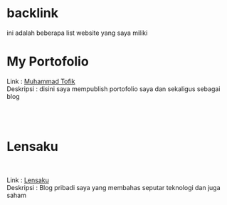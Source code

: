 # backlink
ini adalah beberapa list website yang saya miliki

<h1>My Portofolio</h1>
<p>Link : <a href="https://www.muhammadtofik.my.id">Muhammad Tofik</a>
<br />
Deskripsi : disini saya mempublish portofolio saya dan sekaligus sebagai blog</p>
<br /><br />
<h1>Lensaku</h1>
<br />
<p>Link : <a href="https://www.lensaku.my.id">Lensaku</a>
<br />
Deskripsi : Blog pribadi saya yang membahas seputar teknologi dan juga saham</p>
